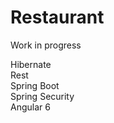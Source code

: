 # Restaurant
Work in progress

Hibernate<br>
Rest<br>
Spring Boot<br>
Spring Security<br>
Angular 6
